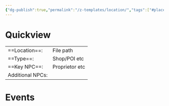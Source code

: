 ```yaml
---
{"dg-publish":true,"permalink":"/z-templates/location/","tags":["#place"]}
---
```


# Quickview

|                  |                |
| ---------------- | -------------- |
| ==Location==:    | File path      |
| ==Type==:        | Shop/POI etc   |
| ==Key NPC==:     | Proprietor etc |
| Additional NPCs: |                |
# Events

